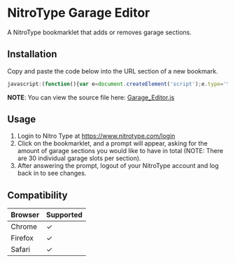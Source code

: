 # NitroType Garage Editor
A NitroType bookmarklet that adds or removes garage sections.

## Installation
Copy and paste the code below into the URL section of a new bookmark.
```javascript
javascript:(function(){var e=document.createElement('script');e.type='text/javascript';e.src='https://cdn.jsdelivr.net/gh/Ray-Adams/NitroType-Garage-Editor/Garage_Editor.js';document.getElementsByTagName('body')[0].appendChild(e);})();
```
**NOTE**: You can view the source file here: [Garage_Editor.js](../master/Garage_Editor.js)

## Usage
1. Login to Nitro Type at https://www.nitrotype.com/login
2. Click on the bookmarklet, and a prompt will appear, asking for the amount of garage sections you would like to have in total (NOTE: There are 30 individual garage slots per section).
3. After answering the prompt, logout of your NitroType account and log back in to see changes.

## Compatibility
Browser | Supported
--------|------------
Chrome |     ✓
Firefox|     ✓
Safari |     ✓
